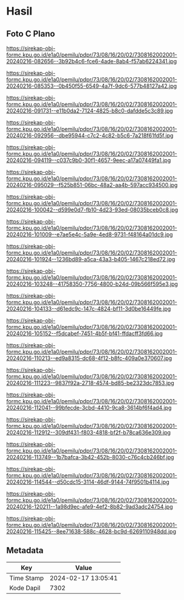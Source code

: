 # Hasil

## Foto C Plano

https://sirekap-obj-formc.kpu.go.id/e1a0/pemilu/pdpr/73/08/16/20/02/7308162002001-20240216-082656--3b92b4c6-fce6-4ade-8ab4-f57ab6224341.jpg

https://sirekap-obj-formc.kpu.go.id/e1a0/pemilu/pdpr/73/08/16/20/02/7308162002001-20240216-085353--0b450f55-6549-4a7f-9dc6-577b48127a42.jpg

https://sirekap-obj-formc.kpu.go.id/e1a0/pemilu/pdpr/73/08/16/20/02/7308162002001-20240216-091731--e11b0da2-7124-4825-b8c0-dafdde5c3c89.jpg

https://sirekap-obj-formc.kpu.go.id/e1a0/pemilu/pdpr/73/08/16/20/02/7308162002001-20240216-092956--dbe95944-c7c2-4c82-b5c6-7a218f61fd5f.jpg

https://sirekap-obj-formc.kpu.go.id/e1a0/pemilu/pdpr/73/08/16/20/02/7308162002001-20240216-094119--c037c9b0-30f1-4657-9eec-a17a07449fa1.jpg

https://sirekap-obj-formc.kpu.go.id/e1a0/pemilu/pdpr/73/08/16/20/02/7308162002001-20240216-095029--f525b851-06bc-48a2-aa4b-597acc934500.jpg

https://sirekap-obj-formc.kpu.go.id/e1a0/pemilu/pdpr/73/08/16/20/02/7308162002001-20240216-100042--d599e0d7-fb10-4d23-93ed-08035bceb0c8.jpg

https://sirekap-obj-formc.kpu.go.id/e1a0/pemilu/pdpr/73/08/16/20/02/7308162002001-20240216-101009--e7ae5e4c-5a9e-4ed8-9731-f48164a01dc9.jpg

https://sirekap-obj-formc.kpu.go.id/e1a0/pemilu/pdpr/73/08/16/20/02/7308162002001-20240216-101924--1236bd89-a5ca-43a3-b405-1467c218ed72.jpg

https://sirekap-obj-formc.kpu.go.id/e1a0/pemilu/pdpr/73/08/16/20/02/7308162002001-20240216-103248--41758350-7756-4800-b24d-09b566f595e3.jpg

https://sirekap-obj-formc.kpu.go.id/e1a0/pemilu/pdpr/73/08/16/20/02/7308162002001-20240216-104133--d61edc9c-147c-4824-bf11-3d0be16449fe.jpg

https://sirekap-obj-formc.kpu.go.id/e1a0/pemilu/pdpr/73/08/16/20/02/7308162002001-20240216-105152--f5dcabef-7451-4b5f-bf41-ffdacff3fd66.jpg

https://sirekap-obj-formc.kpu.go.id/e1a0/pemilu/pdpr/73/08/16/20/02/7308162002001-20240216-110213--ed9a8315-dc68-4f12-b8fc-409a0e370607.jpg

https://sirekap-obj-formc.kpu.go.id/e1a0/pemilu/pdpr/73/08/16/20/02/7308162002001-20240216-111223--9837f92a-2718-4574-bd85-be2323dc7853.jpg

https://sirekap-obj-formc.kpu.go.id/e1a0/pemilu/pdpr/73/08/16/20/02/7308162002001-20240216-112041--99bfecde-3cbd-4410-9ca8-3614bf6f4ad4.jpg

https://sirekap-obj-formc.kpu.go.id/e1a0/pemilu/pdpr/73/08/16/20/02/7308162002001-20240216-112912--309df431-f803-4818-bf2f-b78ca636e309.jpg

https://sirekap-obj-formc.kpu.go.id/e1a0/pemilu/pdpr/73/08/16/20/02/7308162002001-20240216-113749--1b7bafca-3b42-452b-8030-c76c4cb246bf.jpg

https://sirekap-obj-formc.kpu.go.id/e1a0/pemilu/pdpr/73/08/16/20/02/7308162002001-20240216-114544--d50cdc15-3114-46df-9144-74f9501b4114.jpg

https://sirekap-obj-formc.kpu.go.id/e1a0/pemilu/pdpr/73/08/16/20/02/7308162002001-20240216-120211--1a98d9ec-afe9-4ef2-8b82-9ad3adc24754.jpg

https://sirekap-obj-formc.kpu.go.id/e1a0/pemilu/pdpr/73/08/16/20/02/7308162002001-20240216-115425--8ee71638-588c-4628-bc9d-6269110948dd.jpg


## Metadata

| Key        | Value               |
| ---------- | ------------------- |
| Time Stamp | 2024-02-17 13:05:41 |
| Kode Dapil | 7302                |



